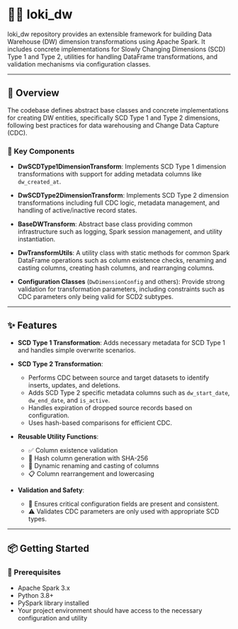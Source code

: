 # 🐱‍👤 loki_dw

loki_dw repository provides an extensible framework for building Data Warehouse (DW) dimension transformations using Apache Spark. It includes concrete implementations for Slowly Changing Dimensions (SCD) Type 1 and Type 2, utilities for handling DataFrame transformations, and validation mechanisms via configuration classes.

---

## 🚀 Overview

The codebase defines abstract base classes and concrete implementations for creating DW entities, specifically SCD Type 1 and Type 2 dimensions, following best practices for data warehousing and Change Data Capture (CDC).

### 🔑 Key Components

- **DwSCDType1DimensionTransform**: Implements SCD Type 1 dimension transformations with support for adding metadata columns like `dw_created_at`.

- **DwSCDType2DimensionTransform**: Implements SCD Type 2 dimension transformations including full CDC logic, metadata management, and handling of active/inactive record states.

- **BaseDWTransform**: Abstract base class providing common infrastructure such as logging, Spark session management, and utility instantiation.

- **DwTransformUtils**: A utility class with static methods for common Spark DataFrame operations such as column existence checks, renaming and casting columns, creating hash columns, and rearranging columns.

- **Configuration Classes** (`DwDimensionConfig` and others): Provide strong validation for transformation parameters, including constraints such as CDC parameters only being valid for SCD2 subtypes.

---

## ✨ Features

- **SCD Type 1 Transformation**: Adds necessary metadata for SCD Type 1 and handles simple overwrite scenarios.

- **SCD Type 2 Transformation**:
  - Performs CDC between source and target datasets to identify inserts, updates, and deletions.
  - Adds SCD Type 2 specific metadata columns such as `dw_start_date`, `dw_end_date`, and `is_active`.
  - Handles expiration of dropped source records based on configuration.
  - Uses hash-based comparisons for efficient CDC.

- **Reusable Utility Functions**:
  - ✅ Column existence validation
  - 🔐 Hash column generation with SHA-256
  - 🔄 Dynamic renaming and casting of columns
  - 📋 Column rearrangement and lowercasing

- **Validation and Safety**:
  - 🚫 Ensures critical configuration fields are present and consistent.
  - ⚠️ Validates CDC parameters are only used with appropriate SCD types.

---

## 📦 Getting Started

### 🔧 Prerequisites

- Apache Spark 3.x
- Python 3.8+
- PySpark library installed
- Your project environment should have access to the necessary configuration and utility
